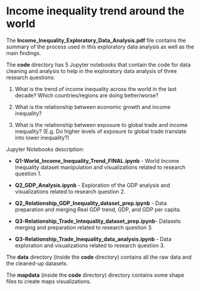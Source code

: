 # Income inequality trend around the world

The **Income_Inequality_Exploratory_Data_Analysis.pdf** file contains the summary of the process used in this exploratory data analysis as well as the main findings.

The **code** directory has 5 Jupyter notebooks that contain the code for data cleaning and analysis to help in the exploratory data analysis of three research questions:

1. What is the trend of income inequality across the world in the last decade? Which countries/regions are doing better/worse? 

2. What is the relationship between economic growth and income inequality? 

3. What is the relationship between exposure to global trade and income inequality? (E.g. Do higher levels of exposure to global trade translate into lower inequality?) 

Jupyter Notebooks description: 

* **Q1-World_Income_Inequality_Trend_FINAL.ipynb​** - World Income Inequality dataset manipulation and visualizations related to research question 1. 

* **Q2_GDP_Analysis.ipynb** ​- Exploration of the GDP analysis and visualizations related to research question 2. 

* **Q2_Relationship_GDP_Inequality_dataset_prep.ipynb** -  ​Data preparation and merging Real GDP trend, GDP, and GDP per capita. 

* **Q3-Relationship_Trade_Intequality_dataset_prep.ipynb**​ - Datasets merging and preparation related to research question 3. 

* **Q3-Relationship_Trade_Inequality_data_analysis.ipynb** -​ Data exploration and visualizations related to research question 3. 

The **data** directory (inside the **code** directory) contains all the raw data and the cleaned-up datasets.

The **mapdata** (inside the **code** directory) directory contains some shape files to create maps visualizations. 


